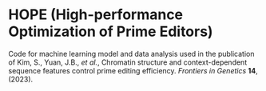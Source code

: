 # HOPE (High-performance Optimization of Prime Editors)

Code for machine learning model and data analysis used in the publication of Kim, S., Yuan, J.B., _et al._, Chromatin structure and context-dependent sequence features control prime editing efficiency. _Frontiers in Genetics_ **14**, (2023). 

